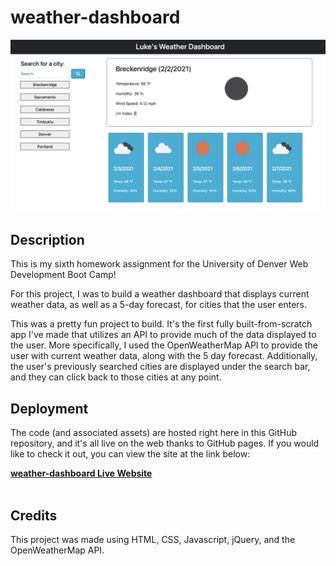 # weather-dashboard

![screenshot of website](./assets/screenshot.png)

## Description

This is my sixth homework assignment for the University of Denver Web Development Boot Camp! <br>

For this project, I was to build a weather dashboard that displays current weather data, as well as a 5-day forecast, for cities that the user enters. <br>

This was a pretty fun project to build. It's the first fully built-from-scratch app I've made that utilizes an API to provide much of the data displayed to the user. More specifically, I used the OpenWeatherMap API to provide the user with current weather data, along with the 5 day forecast. Additionally, the user's previously searched cities are displayed under the search bar, and they can click back to those cities at any point.

## Deployment

The code (and associated assets) are hosted right here in this GitHub repository, and it's all live on the web thanks to GitHub pages. If you would like to check it out, you can view the site at the link below:

<a href="https://lukeoxner.github.io/weather-dashboard" target="_blank"><b>weather-dashboard Live Website</b></a>
<br><br>

## Credits

This project was made using HTML, CSS, Javascript, jQuery, and the OpenWeatherMap API.
